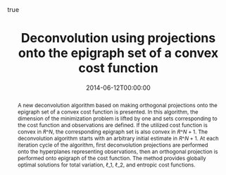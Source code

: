 ---
title: "Deconvolution using projections onto the epigraph set of a convex cost function"
date: 2014-06-12T00:00:00

# Authors. Comma separated list, e.g. `["Bob Smith", "David Jones"]`.
authors:
- Mohamed Tofighi
- admin
- Kivanc Kose
- A. Enis Cetin

# Publication type.
# Legend:
# 0: Uncategorized
# 1: Conference paper
# 2: Journal article
# 3: Preprint / Working Paper
# 4: Report
# 5: Book
# 6: Book section
# 7: Thesis
# 8: Patent
publication_types: ["1"]

# Publication name and optional abbreviated version.
publication: "In *22nd Signal Processing and Communications Applications Conference (SIU)*, 2014 IEEE, Trabzon, Turkey, 2014, pp. 1638-1641."
publication_short: "In *SIU*"

# Abstract and optional shortened version.
abstract: "A new deconvolution algorithm based on making orthogonal projections onto the epigraph set of a convex cost function is presented. In this algorithm, the dimension of the minimization problem is lifted by one and sets corresponding to the cost function and observations are defined. If the utilized cost function is convex in $R\\^N$, the corresponding epigraph set is also convex in $R\\^{N+1}$. The deconvolution algorithm starts with an arbitrary initial estimate in $R\\^{N+1}$. At each iteration cycle of the algorithm, first deconvolution projections are performed onto the hyperplanes representing observations, then an orthogonal projection is performed onto epigraph of the cost function. The method provides globally optimal solutions for total variation, $\\ell\\_1$, $\\ell\\_2$, and entropic cost functions."

# Featured image thumbnail (optional)
image_preview: ""

# Is this a selected publication? (true/false)
selected: false

# Projects (optional).
#   Associate this publication with one or more of your projects.
#   Simply enter the filename (excluding '.md') of your project file in `content/project/`.
# projects: []

# Tags (optional).
#   Set `tags: []` for no tags, or use the form `tags: ["A Tag", "Another Tag"]` for one or more tags.
tags: []

# Links (optional).
url_pdf: ""
url_preprint: "https://arxiv.org/abs/1402.5818"
url_code: ""
url_dataset: ""
url_project: ""
url_slides: ""
url_video: ""
url_poster: ""
url_source: ""

# Custom links (optional).
#   Uncomment line below to enable. For multiple links, use the form `[{...}, {...}, {...}]`.
# url_custom: [{name: "Custom Link", url: "http://example.org"}]

# Does the content use math formatting?
math: true

# Does the content use source code highlighting?
highlight: true

# Featured image
# Place your image in the `static/img/` folder and reference its filename below, e.g. `image: "example.jpg"`.
header:
  image: "banners/deconv.png"
  caption: ""

---